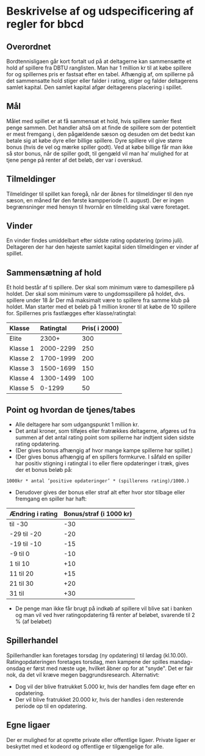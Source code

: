 # Beskrivelse af og udspecificering af regler for bbcd #

## Overordnet ##
Bordtennisligaen går kort fortalt ud på at deltagerne kan sammensætte et hold af spillere fra DBTU ranglisten. Man har 1 million kr til at købe spillere for og spillernes pris er fastsat efter en tabel. Afhængig af, om spillerne på det sammensatte hold stiger eller falder i rating, stiger og falder deltagerens samlet kapital. Den samlet kapital afgør deltagerens placering i spillet.

## Mål ##
Målet med spillet er at få sammensat et hold, hvis spillere samler flest penge sammen.
Det handler altså om at finde de spillere som der potentielt er mest fremgang i, den pågældende sæson og desuden om det bedst kan betale sig at købe dyre eller billige spillere. Dyre spillere vil give større bonus (hvis de vel og mærke spiller godt). Ved at købe billige får man ikke så stor bonus, når de spiller godt, til gengæld vil man ha’ mulighed for at tjene penge på renter af det beløb, der var i overskud.

## Tilmeldinger ##
Tilmeldinger til spillet kan foregå, når der åbnes for tilmeldinger til den nye sæson, en måned før den første kampperiode (1. august).
Der er ingen begrænsninger med hensyn til hvornår en tilmelding skal være foretaget.

## Vinder ##
En vinder findes umiddelbart efter sidste rating opdatering (primo juli).
Deltageren der har den højeste samlet kapital siden tilmeldingen er vinder af spillet.

## Sammensætning af hold ##
Et hold består af ti spillere.
Der skal som minimum være to damespillere på holdet.
Der skal som minimum være to ungdomsspillere på holdet, dvs. spillere under 18 år
Der må maksimalt være to spillere fra samme klub på holdet.
Man starter med et beløb på 1 million kroner til at købe de 10 spillere for. Spillernes pris fastlægges efter klasse/ratingtal:

| Klasse | Ratingtal | Pris( i 2000) |
|:-------|:----------|:--------------|
| Elite | 2300+ | 300 |
| Klasse 1 | 2000-2299 | 250 |
| Klasse 2 | 1700-1999 | 200 |
| Klasse 3 | 1500-1699 | 150 |
| Klasse 4 | 1300-1499 | 100 |
| Klasse 5 | 0-1299 | 50 |

## Point og hvordan de tjenes/tabes ##
  * Alle deltagere har som udgangspunkt 1 million kr.
  * Det antal kroner, som tilføjes eller fratrækkes deltagerne, afgøres ud fra summen af det antal rating point som spillerne har indtjent siden sidste rating opdatering.
  * (Der gives bonus afhængig af hvor mange kampe spillerne har spillet.)
  * (Der gives bonus afhængig af en spillers formkurve. I såfald en spiller har positiv stigning i ratingtal i to eller flere opdateringer i træk, gives der et bonus beløb på:
```
1000kr * antal ’positive opdateringer’ * (spillerens rating)/1000.)
```
  * Derudover gives der bonus eller straf alt efter hvor stor tilbage eller fremgang en spiller har haft:

| Ændring i rating | Bonus/straf (i 1000 kr) |
|:------------------|:------------------------|
| til -30 | -30 |
| -29 til -20 | -20 |
| -19 til -10 | -15 |
| -9 til 0 | -10 |
| 1 til 10 | +10 |
| 11 til 20 | +15 |
| 21 til 30 | +20 |
| 31 til | +30 |

  * De penge man ikke får brugt på indkøb af spillere vil blive sat i banken og man vil ved hver ratingopdatering få renter af beløbet, svarende til 2 % (af beløbet)

## Spillerhandel ##
Spillerhandler kan foretages torsdag (ny opdatering) til lørdag (kl.10.00).
Ratingopdateringen foretages torsdag, men kampene der spilles mandag-onsdag er først med næste uge, hvilket åbner op for at "snyde". Det er fair nok, da det vil kræve megen baggrundsresearch.
Alternativt:
  * Dog vil der blive fratrukket 5.000 kr, hvis der handles fem dage efter en opdatering.
  * Der vil blive fratrukket 20.000 kr, hvis der handles i den resterende periode op til en opdatering.

## Egne ligaer ##
Der er mulighed for at oprette private eller offentlige ligaer.
Private ligaer er beskyttet med et kodeord og offentlige er tilgængelige for alle.